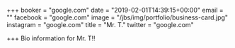 +++
booker = "google.com"
date = "2019-02-01T14:39:15+00:00"
email = ""
facebook = "google.com"
image = "/jbs/img/portfolio/business-card.jpg"
instagram = "google.com"
title = "Mr. T."
twitter = "google.com"

+++
Bio information for Mr. T!!